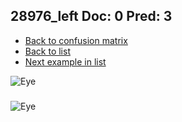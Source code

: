 ## 28976_left Doc: 0 Pred: 3
- [Back to confusion matrix](https://github.com/juliandewit/kaggle_retinopathy/blob/master/matrix.md)
- [Back to list](https://github.com/juliandewit/kaggle_retinopathy/blob/master/lists/03/list.md)
- [Next example in list](https://github.com/juliandewit/kaggle_retinopathy/blob/master/lists/03/37/3723_right.md)

![Eye](https://retinopaty.blob.core.windows.net/size1024/28976_left_0.jpeg)

### 

![Eye]()
